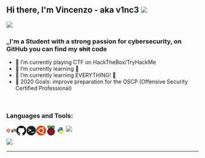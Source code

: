 ## Hi there, I'm Vincenzo - aka v1nc3 <img src="https://raw.githubusercontent.com/MartinHeinz/MartinHeinz/master/wave.gif" width="30px">


  <img width="650" src="https://media.giphy.com/media/SYLGKpDF0MBjWROfo8/giphy.gif">
</p>

### _I'm a Student with a strong passion for cybersecurity, on GitHub you can find my <del>shit</del> code

- 🔭 I’m currently playing CTF on HackTheBox/TryHackMe
- 🌱 I’m currently learning 🐍 
- 🌱 I’m currently learning EVERYTHING! 🤯
- 🥅 2020 Goals: improve preparation for the OSCP (Offensive Security Certified Professional)


<br />

### Languages and Tools:

<img align="left" alt="Git" width="26px" src="https://raw.githubusercontent.com/github/explore/80688e429a7d4ef2fca1e82350fe8e3517d3494d/topics/git/git.png" />
<img align="left" alt="GitHub" width="26px" src="https://raw.githubusercontent.com/github/explore/78df643247d429f6cc873026c0622819ad797942/topics/github/github.png" />
<img align="left" alt="Terminal" width="26px" src="https://raw.githubusercontent.com/github/explore/80688e429a7d4ef2fca1e82350fe8e3517d3494d/topics/terminal/terminal.png" />
<img align="left" alt="Ubuntu" width="26px" src="https://raw.githubusercontent.com/github/explore/80688e429a7d4ef2fca1e82350fe8e3517d3494d/topics/ubuntu/ubuntu.png" />
<img align="left" alt="Raspberry-pi" width="26px" src="https://raw.githubusercontent.com/github/explore/80688e429a7d4ef2fca1e82350fe8e3517d3494d/topics/raspberry-pi/raspberry-pi.png" />
<img align="left" alt="Python" width="26px" src="https://raw.githubusercontent.com/github/explore/80688e429a7d4ef2fca1e82350fe8e3517d3494d/topics/python/python.png" />
<img align="left" width="26px" src="https://media.giphy.com/media/SUcB0owraTQu3Iddgp/giphy.gif" >


<br />
<br />
  <img width="200" src="https://media.giphy.com/media/3o7TKHKjrDyqphX9Cg/giphy.gif">

---
